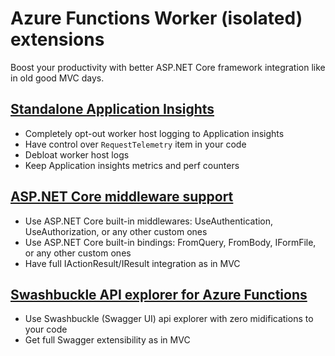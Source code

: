 # Azure Functions Worker (isolated) extensions

Boost your productivity with better ASP.NET Core framework integration like in old good MVC days.

## [Standalone Application Insights](src/AzureFunctions.Worker.Extensions.ApplicationInsights/readme.md)
- Completely opt-out worker host logging to Application insights
- Have control over `RequestTelemetry` item in your code
- Debloat worker host logs
- Keep Application insights metrics and perf counters
## [ASP.NET Core middleware support](src/AzureFunctions.Worker.Extensions.AspNetCore/readme.md)
- Use ASP.NET Core built-in middlewares: UseAuthentication, UseAuthorization, or any other custom ones
- Use ASP.NET Core built-in bindings: FromQuery, FromBody, IFormFile, or any other custom ones
- Have full IActionResult/IResult integration as in MVC
## [Swashbuckle API explorer for Azure Functions](src/AzureFunctions.Worker.Extensions.Swashbuckle/readme.md)
- Use Swashbuckle (Swagger UI) api explorer with zero midifications to your code
- Get full Swagger extensibility as in MVC
